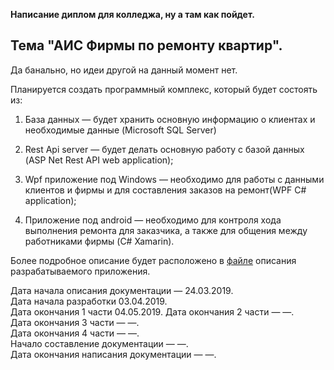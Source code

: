 
  **Написание диплом для колледжа, ну а там как пойдет.**  

## Тема "АИС Фирмы по ремонту квартир". 
Да банально, но идеи другой на данный момент нет.

  Планируется создать программный комплекс, который будет состоять из:

 1. База данных — будет хранить основную информацию о клиентах и необходимые данные (Microsoft SQL Server)
 2. Rest Api server — будет делать основную работу с базой данных (ASP Net Rest API  web application);

 3. Wpf приложение под Windows — необходимо для работы с данными клиентов и фирмы и для составления заказов на ремонт(WPF C# application);
 4. Приложение под android — необходимо для контроля хода выполнения ремонта для заказчика, а также для общения между работниками фирмы (C# Xamarin).

 Более подробное описание будет расположено в [файле](https://github.com/GENDOSMAL/Diplom/blob/master/Documentation/%D0%9E%D0%BF%D0%B8%D1%81%D0%B0%D0%BD%D0%B8%D0%B5%20%D0%BF%D1%80%D0%BE%D0%B3%D1%80%D0%B0%D0%BC%D0%BC%D0%BD%D0%BE%D0%B3%D0%BE%20%D0%BA%D0%BE%D0%BC%D0%BF%D0%BB%D0%B5%D0%BA%D1%81%D0%B0.docx) описания разрабатываемого приложения.

  Дата начала описания документации — 24.03.2019.  
  Дата начала разработки 03.04.2019.  
  Дата окончания 1 части 04.05.2019.
  Дата окончания 2 части — —.  
  Дата окончания 3 части — —.  
  Дата окончания 4 части — —.  
  Начало составление документации — —.  
  Дата окончания написания документации — —.  

